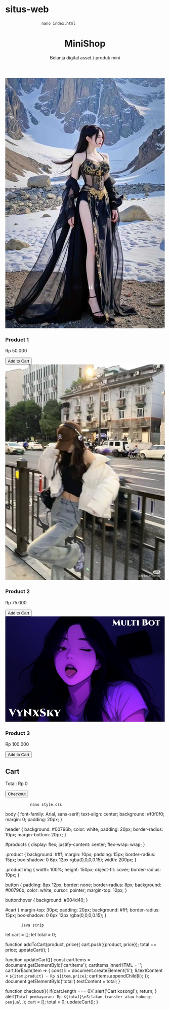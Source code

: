 # situs-web
                    nano index.html
<!DOCTYPE html>
<html lang="id">
<head>
<meta charset="UTF-8">
<meta name="viewport" content="width=device-width, initial-scale=1.0">
<title>MiniShop</title>
<link rel="stylesheet" href="style.css">
</head>
<body>

<header>
  <h1>MiniShop</h1>
  <p>Belanja digital asset / produk mini</p>
</header>

<section id="products">
  <div class="product">
    <img src="https://raw.githubusercontent.com/NdikzDatabase/Database/main/Database/1755612697709-w04mvm.jpg" alt="Product 1">
    <h3>Product 1</h3>
    <p>Rp 50.000</p>
    <button onclick="addToCart('Product 1', 50000)">Add to Cart</button>
  </div>
  <div class="product">
    <img src="https://raw.githubusercontent.com/NdikzDatabase/Database/main/Database/1755612711971-5jl9vx.jpg" alt="Product 2">
    <h3>Product 2</h3>
    <p>Rp 75.000</p>
    <button onclick="addToCart('Product 2', 75000)">Add to Cart</button>
  </div>
  <div class="product">
    <img src="https://raw.githubusercontent.com/NdikzDatabase/Database/main/Database/1755612684556-1lmqsu.jpg" alt="Product 3">
    <h3>Product 3</h3>
    <p>Rp 100.000</p>
    <button onclick="addToCart('Product 3', 100000)">Add to Cart</button>
  </div>
</section>

<section id="cart">
  <h2>Cart</h2>
  <ul id="cartItems"></ul>
  <p>Total: Rp <span id="total">0</span></p>
  <button onclick="checkout()">Checkout</button>
</section>

<script src="script.js"></script>
</body>
</html>


               nano style.css

body {
    font-family: Arial, sans-serif;
    text-align: center;
    background: #f0f0f0;
    margin: 0;
    padding: 20px;
}

header {
    background: #00796b;
    color: white;
    padding: 20px;
    border-radius: 10px;
    margin-bottom: 20px;
}

#products {
    display: flex;
    justify-content: center;
    flex-wrap: wrap;
}

.product {
    background: #fff;
    margin: 10px;
    padding: 15px;
    border-radius: 15px;
    box-shadow: 0 6px 12px rgba(0,0,0,0.15);
    width: 200px;
}

.product img {
    width: 100%;
    height: 150px;
    object-fit: cover;
    border-radius: 10px;
}

button {
    padding: 8px 12px;
    border: none;
    border-radius: 8px;
    background: #00796b;
    color: white;
    cursor: pointer;
    margin-top: 10px;
}

button:hover {
    background: #004d40;
}

#cart {
    margin-top: 30px;
    padding: 20px;
    background: #fff;
    border-radius: 15px;
    box-shadow: 0 6px 12px rgba(0,0,0,0.15);
}

           Java scrip

let cart = [];
let total = 0;

function addToCart(product, price){
    cart.push({product, price});
    total += price;
    updateCart();
}

function updateCart(){
    const cartItems = document.getElementById('cartItems');
    cartItems.innerHTML = '';
    cart.forEach(item => {
        const li = document.createElement('li');
        li.textContent = `${item.product} - Rp ${item.price}`;
        cartItems.appendChild(li);
    });
    document.getElementById('total').textContent = total;
}

function checkout(){
    if(cart.length === 0){
        alert('Cart kosong!');
        return;
    }
    alert(`Total pembayaran: Rp ${total}\nSilakan transfer atau hubungi penjual.`);
    cart = [];
    total = 0;
    updateCart();
}



